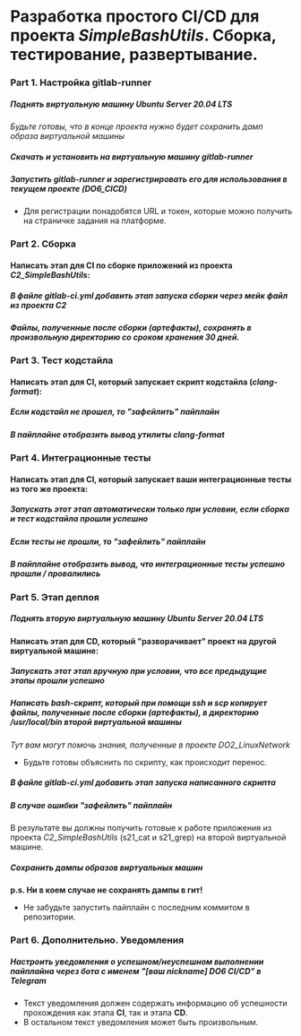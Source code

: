 # Разработка простого **CI/CD** для проекта *SimpleBashUtils*. Сборка, тестирование, развертывание.

### Part 1. Настройка **gitlab-runner**
##### Поднять виртуальную машину *Ubuntu Server 20.04 LTS*
*Будьте готовы, что в конце проекта нужно будет сохранить дамп образа виртуальной машины*

##### Скачать и установить на виртуальную машину **gitlab-runner**

##### Запустить **gitlab-runner** и зарегистрировать его для использования в текущем проекте (*DO6_CICD*)
- Для регистрации понадобятся URL и токен, которые можно получить на страничке задания на платформе.

### Part 2. Сборка
#### Написать этап для **CI** по сборке приложений из проекта *C2_SimpleBashUtils*:

##### В файле _gitlab-ci.yml_ добавить этап запуска сборки через мейк файл из проекта _C2_

##### Файлы, полученные после сборки (артефакты), сохранять в произвольную директорию со сроком хранения 30 дней.

### Part 3. Тест кодстайла
#### Написать этап для **CI**, который запускает скрипт кодстайла (*clang-format*):

##### Если кодстайл не прошел, то "зафейлить" пайплайн

##### В пайплайне отобразить вывод утилиты *clang-format*

### Part 4. Интеграционные тесты
#### Написать этап для **CI**, который запускает ваши интеграционные тесты из того же проекта:

##### Запускать этот этап автоматически только при условии, если сборка и тест кодстайла прошли успешно

##### Если тесты не прошли, то "зафейлить" пайплайн

##### В пайплайне отобразить вывод, что интеграционные тесты успешно прошли / провалились

### Part 5. Этап деплоя
##### Поднять вторую виртуальную машину *Ubuntu Server 20.04 LTS*

#### Написать этап для **CD**, который "разворачивает" проект на другой виртуальной машине:

##### Запускать этот этап вручную при условии, что все предыдущие этапы прошли успешно

##### Написать bash-скрипт, который при помощи **ssh** и **scp** копирует файлы, полученные после сборки (артефакты), в директорию */usr/local/bin* второй виртуальной машины
*Тут вам могут помочь знания, полученные в проекте DO2_LinuxNetwork*

- Будьте готовы объяснить по скрипту, как происходит перенос.

##### В файле _gitlab-ci.yml_ добавить этап запуска написанного скрипта

##### В случае ошибки "зафейлить" пайплайн

В результате вы должны получить готовые к работе приложения из проекта *C2_SimpleBashUtils* (s21_cat и s21_grep) на второй виртуальной машине.

##### Сохранить дампы образов виртуальных машин
**p.s. Ни в коем случае не сохранять дампы в гит!**
- Не забудьте запустить пайплайн с последним коммитом в репозитории.

### Part 6. Дополнительно. Уведомления
##### Настроить уведомления о успешном/неуспешном выполнении пайплайна через бота с именем "[ваш nickname] DO6 CI/CD" в *Telegram*

- Текст уведомления должен содержать информацию об успешности прохождения как этапа **CI**, так и этапа **CD**.
- В остальном текст уведомления может быть произвольным.